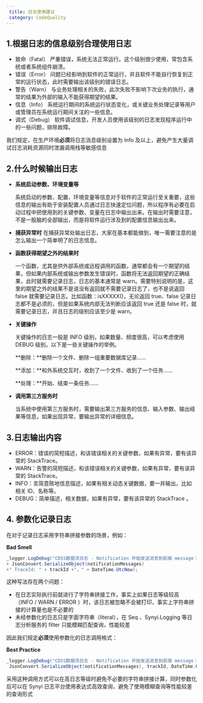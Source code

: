 ```yaml
---
 title: 日志使用建议
 category: CodeQuality
---
```


## **1.根据日志的信息级别合理使用日志**

- 致命（Fatal）
  严重错误，系统无法正常运行。这个级别很少使用，常包含系统或者系统组件崩溃。
- 错误（Error）
  问题已经影响到软件的正常运行，并且软件不能自行恢复到正常的运行状态，此时需要输出该级别的错误日志。
- 警告（Warn）
  与业务处理相关的失败，此次失败不影响下次业务的执行，通常的结果为外部的输入不能获得期望的结果。
- 信息（Info）
  系统运行期间的系统运行状态变化，或关键业务处理记录等用户或管理员在系统运行期间关注的一些信息。
- 调式（Debug）
  软件调试信息，开发人员使用该级别的日志发现程序运行中的一些问题，排除故障。

我们规定，在生产环境**必须**将日志消息级别设置为 Info 及以上，避免产生大量调试日志消耗资源同时泄漏调用栈等敏感信息

## **2.什么时候输出日志**

- **系统启动参数、环境变量等**

  系统启动的参数、配置、环境变量等信息对于软件的正常运行至关重要，这些信息的输出有助于安装配置人员通过日志快速定位问题，所以程序有必要在启动过程中把使用到的关键参数、变量在日志中输出出来。在输出时需要注意，不是一股脑的全部输出，而是将软件运行涉及到的配置信息输出出来。

- **捕获异常时**
  在捕获异常处输出日志，大家在基本都能做到，唯一需要注意的是怎么输出一个简单明了的日志信息。
- **函数获得期望之外的结果时**

  一个函数，尤其是供外部系统或远程调用的函数，通常都会有一个期望的结果，但如果内部系统或输出参数发生错误时，函数将无法返回期望的正确结果，此时就需要记录日志，日志的基本通常是 warn。需要特别说明的是，这里的期望之外的结果不是说没有返回就不需要记录日志了，也不是说返回 false 就需要记录日志。比如函数：isXXXXX()，无论返回 true、false 记录日志都不是必须的，但是如果系统内部无法判断应该返回 true 还是 false 时，就需要记录日志，并且日志的级别应该至少是 warn。

- **关键操作**

  关键操作的日志一般是 INFO 级别，如果数量、频度很高，可以考虑使用 DEBUG 级别。以下是一些关键操作的举例。

  **删除：**删除一个文件、删除一组重要数据库记录……

  **添加：**和外系统交互时，收到了一个文件、收到了一个任务……

  **处理：**开始、结束一条任务……

- **调用第三方服务时**

  当系统中使用第三方服务时，需要输出第三方服务的信息、输入参数、输出结果等信息，如果出现异常，要输出异常的详细信息。

## **3.日志输出内容**

- ERROR：错误的简短描述，和该错误相关的关键参数，如果有异常，要有该异常的 StackTrace。
- WARN：告警的简短描述，和该错误相关的关键参数，如果有异常，要有该异常的 StackTrace。
- INFO：言简意赅地信息描述，如果有相关动态关键数据，要一并输出，比如相关 ID、名称等。
- DEBUG：简单描述，相关数据，如果有异常，要有该异常的 StackTrace 。

## 4\. 参数化记录日志

在对于记录日志采用字符串拼接参数的场景，例如：

**Bad Smell**

```C#
_logger.LogDebug("CDSS数据流日志 - Notification 开始发送消息到前端 message："
+ JsonConvert.SerializeObject(notificationMessages)
+" TraceId: " + trackId +"，" + DateTime.UtcNow);
```

这种写法存在两个问题：

- 在日志实际执行前就进行了字符串拼接工作，事实上如果日志等级较高（INFO / WARN / ERROR ）时，该日志被忽略不会被打印，事实上字符串拼接的计算量也是不必要的
- 未经参数化的日志只是字面字符串（literal），在 Seq 、Synyi.Logging 等日志分析服务的 filter 只能模糊匹配查询，性能较差

因此我们规定**必须**使用参数化的日志调用格式：

**Best Practice**

```C#
_logger.LogDebug("CDSS数据流日志 - Notification 开始发送消息到前端 message：{notificationMessages} TraceId: {TraceId}，{LogDate}",
 JsonConvert.SerializeObject(notificationMessages), trackId, DateTime.UtcNow);
```

采用这种调用方式可以在高日志等级时避免不必要的字符串拼接计算，同时参数化后可以在 Synyi 日志平台使用表达式高效查询，避免了使用模糊查询等性能较差的查询形式
